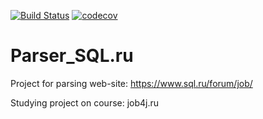 [![Build Status](https://travis-ci.org/DaniilsLoputevs/Parser_SQL.ru.svg?branch=master)](https://travis-ci.org/DaniilsLoputevs/Parser_SQL.ru)
[![codecov](https://codecov.io/gh/DaniilsLoputevs/Parser_SQL.ru/branch/master/graph/badge.svg)](https://codecov.io/gh/DaniilsLoputevs/Parser_SQL.ru)

# Parser_SQL.ru

Project for parsing web-site: https://www.sql.ru/forum/job/

Studying project on course: job4j.ru
